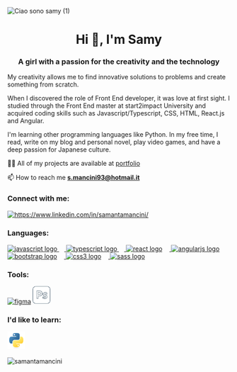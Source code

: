 ![Ciao sono samy (1)](https://github.com/SamantaMancini/SamantaMancini/assets/118011618/c351161d-c193-4544-9d93-a09bee6b73f8)
<h1 align="center">Hi 👋, I'm Samy</h1>
<h3 align="center">A girl with a passion for the creativity and the technology</h3>
<p> My creativity allows me to find innovative solutions to problems and create something from scratch. 
 
When I discovered the role of Front End developer, it was love at first sight. I studied through the Front End master at start2impact University and acquired coding skills such as Javascript/Typescript, CSS, HTML, React.js and Angular. 

I'm learning other programming languages like Python.
In my free time, I read, write on my blog and personal novel, play video games, and have a deep passion for Japanese culture. </p>

👨‍💻 All of my projects are available at [portfolio](https://samantamanciniportfolio.netlify.app/)

📫 How to reach me **s.mancini93@hotmail.it**

<h3 align="left">Connect with me:</h3>
<p align="left">
<a href="https://www.linkedin.com/in/samantamancini/" target="_blank"><img align="center" src="https://raw.githubusercontent.com/rahuldkjain/github-profile-readme-generator/master/src/images/icons/Social/linked-in-alt.svg" alt="https://www.linkedin.com/in/samantamancini/" height="30" width="40" /></a>
</p>

<h3 align="left">Languages:</h3>
<div align="left">
  <a href="https://javascript.info/" target="_blank">
  <img src="https://cdn.jsdelivr.net/gh/devicons/devicon/icons/javascript/javascript-original.svg" height="40" alt="javascript logo"  /> 
  </a>
  <a href="https://www.typescriptlang.org/" target="_blank">
  <img width="12" />
  <img src="https://cdn.jsdelivr.net/gh/devicons/devicon/icons/typescript/typescript-original.svg" height="40" alt="typescript logo"  /> 
  </a>
  <a href="https://react.dev/" target="_blank">
  <img width="12" />
  <img src="https://cdn.jsdelivr.net/gh/devicons/devicon/icons/react/react-original.svg" height="40" alt="react logo"  /></a>
  <a href="https://angular.io/" target="_blank">
  <img width="12" />
  <img src="https://cdn.jsdelivr.net/gh/devicons/devicon/icons/angularjs/angularjs-original.svg" height="40" alt="angularjs logo"  /></a>
  <a href="https://getbootstrap.com/" target="_blank">
  <img width="12" />
  <img src="https://cdn.jsdelivr.net/gh/devicons/devicon/icons/bootstrap/bootstrap-original.svg" height="40" alt="bootstrap logo"  /></a>
  <a href="https://www.w3schools.com/Css/" target="_blank">
  <img width="12" />
  <img src="https://cdn.jsdelivr.net/gh/devicons/devicon/icons/css3/css3-original.svg" height="40" alt="css3 logo"  /></a>
  <a href="https://sass-lang.com/" target="_blank">
  <img width="12" />
  <img src="https://cdn.jsdelivr.net/gh/devicons/devicon/icons/sass/sass-original.svg" height="40" alt="sass logo"  /></a>
</div>

<h3 align="left">Tools:</h3>
<p><a href="https://www.figma.com/" target="_blank" rel="noreferrer"> <img src="https://www.vectorlogo.zone/logos/figma/figma-icon.svg" alt="figma" width="40" height="40"/></a>
 <a href="https://www.photoshop.com/en" target="_blank" rel="noreferrer"> <img src="https://raw.githubusercontent.com/devicons/devicon/master/icons/photoshop/photoshop-line.svg" alt="photoshop" width="40" height="40"/> </a>
</p>
<h3 align="left">I'd like to learn:</h3>
<p><a href="https://www.python.org" target="_blank" rel="noreferrer"> <img src="https://raw.githubusercontent.com/devicons/devicon/master/icons/python/python-original.svg" alt="python" width="40" height="40"/> </a> 
</p>

<p><img align="center" src="https://github-readme-stats.vercel.app/api/top-langs?username=samantamancini&show_icons=true&locale=en&layout=compact" alt="samantamancini" /></p>
